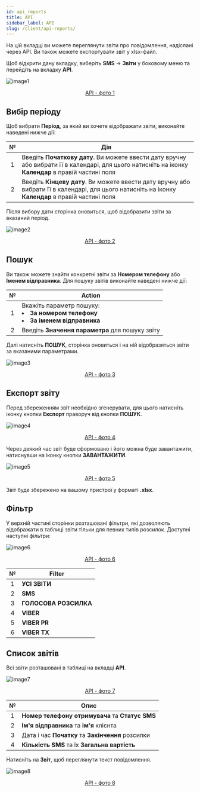 ```yaml
---
id: api_reports
title: API
sidebar_label: API
slug: /client/api-reports/
---
```


На цій вкладці ви можете переглянути звіти про повідомлення, надіслані через API. Ви також можете експортувати звіт у xlsx-файл.

Щоб відкрити дану вкладку, виберіть **SMS** → **Звіти** у боковому меню та перейдіть на вкладку **API**.

![image1](/img/ru/client_reports_api/image1.png "API") <center><u>API - фото 1</u></center>

## Вибір періоду

Щоб вибрати **Період**, за який ви хочете відображати звіти, виконайте наведені нижче дії:

|  №  | Дія |
| :-: | --- |
| 1 | Введіть **Початкову дату**. Ви можете ввести дату вручну або вибрати її в календарі, для цього натисніть на іконку **Календар** в правій частині поля |
| 2 | Введіть **Кінцеву дату**. Ви можете ввести дату вручну або вибрати її в календарі, для цього натисніть на іконку **Календар** в правій частині поля |

Після вибору дати сторінка оновиться, щоб відобразити звіти за вказаний період.

![image2](/img/ru/client_reports_api/image2.png "API") <center><u>API - фото 2</u></center>

## Пошук

Ви також можете знайти конкретні звіти за **Номером телефону** або **Іменем відправника**. Для пошуку звітів виконайте наведені нижче дії:

|  №  | Action |
| :-: | ------ |
| 1 | Вкажіть параметр пошуку: <li>**За номером телефону**</li> <li>**За іменем відправника**</li> |
| 2 | Введіть **Значення параметра** для пошуку звіту |

Далі натисніть **ПОШУК**, сторінка оновиться і на ній відобразяться звіти за вказаними параметрами.

![image3](/img/ru/client_reports_api/image3.png "API") <center><u>API - фото 3</u></center>

## Експорт звіту

Перед збереженням звіт необхідно згенерувати, для цього натисніть іконку кнопки **Експорт** праворуч від кнопки **ПОШУК**.

![image4](/img/ru/client_reports_api/image4.png "API") <center><u>API - фото 4</u></center>

Через деякий час звіт буде сформовано і його можна буде завантажити, натиснувши на іконку кнопки **ЗАВАНТАЖИТИ**.

![image5](/img/ru/client_reports_api/image5.png "API") <center><u>API - фото 5</u></center>

Звіт буде збережено на вашому пристрої у форматі **.xlsx**.

## Фільтр

У верхній частині сторінки розташовані фільтри, які дозволяють відображати в таблиці звіти тільки для певних типів розсилок. Доступні наступні фільтри:

![image6](/img/ru/client_reports_api/image6.png "API") <center><u>API - фото 6</u></center>

|  №  | Filter |
| :-: | ------ |
| 1 | **УСІ ЗВІТИ** |
| 2 | **SMS** |
| 3 | **ГОЛОСОВА РОЗСИЛКА** |
| 4 | **VIBER** |
| 5 | **VIBER PR** |
| 6 | **VIBER TX** |

## Список звітів

Всі звіти розташовані в таблиці на вкладці **API**.

![image7](/img/ru/client_reports_api/image7.png "API") <center><u>API - фото 7</u></center>

|  №  | Опис |
| :-: | ---- |
| 1 | **Номер телефону отримувача** та **Статус SMS** |
| 2 | **Ім'я відправника** та **ім'я** клієнта |
| 3 | Дата і час **Початку** та **Закінчення** розсилки |
| 4 | **Кількість SMS** та їх **Загальна вартість** |

Натисніть на **Звіт**, щоб переглянути текст повідомлення.

![image8](/img/ru/client_reports_api/image8.png "API") <center><u>API - фото 8</u></center>
